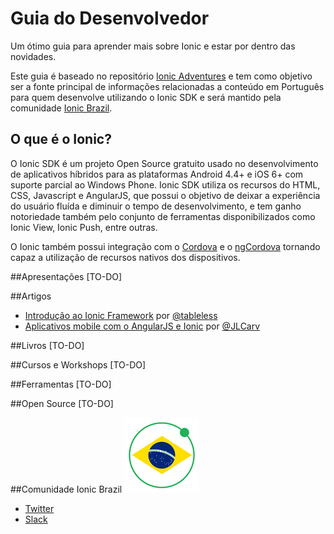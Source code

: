 # Guia do Desenvolvedor
Um ótimo guia para aprender mais sobre Ionic e estar por
dentro das novidades.

Este guia é baseado no repositório [Ionic Adventures](http://github.com/juarezpaf/ionic-adventures) e tem como objetivo ser a fonte principal de informações relacionadas a conteúdo em Português para quem desenvolve utilizando o Ionic SDK e será mantido pela comunidade [Ionic Brazil](http://github.com/ionicbrazil).

## O que é o Ionic?
O Ionic SDK é um projeto Open Source gratuito usado no desenvolvimento de aplicativos híbridos para as plataformas Android 4.4+ e iOS 6+ com suporte parcial ao Windows Phone. Ionic SDK utiliza os recursos do HTML, CSS, Javascript e AngularJS, que possui o objetivo de deixar a experiência do usuário fluída e diminuir o tempo de desenvolvimento, e tem ganho notoriedade também pelo conjunto de ferramentas disponibilizados como Ionic View, Ionic Push, entre outras.

O Ionic também possui integração com o [Cordova](https://cordova.apache.org/) e o [ngCordova](http://ngcordova.com/) tornando capaz a utilização de recursos nativos dos dispositivos.

##Apresentações
[TO-DO]

##Artigos
* [Introdução ao Ionic Framework](http://tableless.com.br/introducao-ao-ionic-framework/) por [@tableless](https://twitter.com/tableless)
* [Aplicativos mobile com o AngularJS e Ionic](http://frontinbrazil.com.br/aplicativos-mobile-com-o-angularjs-e-ionic/) por [@JLCarv](https://twitter.com/JLCarv)

##Livros
[TO-DO]

##Cursos e Workshops
[TO-DO]

##Ferramentas
[TO-DO]

##Open Source
[TO-DO]

##Comunidade Ionic Brazil
![Ionic Brazil](ionicbrazil.png)

* [Twitter](http://twitter.com/ionicbrazil)
* [Slack](http://ionicbrazil.herokuapp.com)